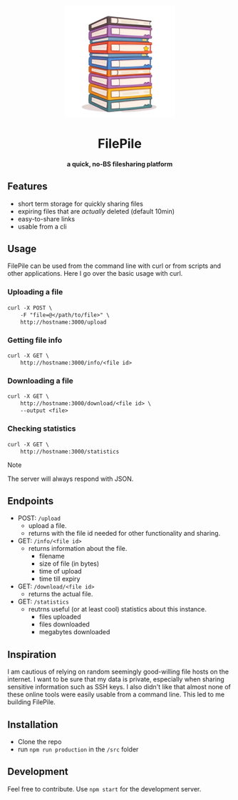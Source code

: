 <p align="center">
    <img  src="assets/Filepile.png" width="250" height="250">
</p>

<span align="center">
  <h1>FilePile</h1>
  <h4>a quick, no-BS filesharing platform</h4>
</span>

## Features
- short term storage for quickly sharing files
- expiring files that are _actually_ deleted (default 10min)
- easy-to-share links
- usable from a cli

## Usage
FilePile can be used from the command line with curl or from scripts and other applications. Here I go over the basic usage with curl.
### Uploading a file
````
curl -X POST \
    -F "file=@</path/to/file>" \
    http://hostname:3000/upload
````
### Getting file info
````
curl -X GET \
    http://hostname:3000/info/<file id>
````
### Downloading a file
````
curl -X GET \
    http://hostname:3000/download/<file id> \
    --output <file>
````
### Checking statistics
````
curl -X GET \
    http://hostname:3000/statistics
````

> [!NOTE]
> The server will always respond with JSON. 

## Endpoints
- POST: `/upload`
    - upload a file.
    - returns with the file id needed for other functionality and sharing.
- GET: `/info/<file id>`
    - returns information about the file.
        - filename
        - size of file (in bytes)
        - time of upload
        - time till expiry
- GET: `/download/<file id>`
    - returns the actual file.
- GET: `/statistics`
    - reutrns useful (or at least cool) statistics about this instance.
        - files uploaded
        - files downloaded 
        - megabytes downloaded

## Inspiration
I am cautious of relying on random seemingly good-willing file hosts on the internet. I want to be sure that my data is private, especially when sharing sensitive information such as SSH keys. I also didn't like that almost none of these online tools were easily usable from a command line. This led to me building FilePile.

## Installation
- Clone the repo
- run `npm run production` in the `/src` folder

## Development
Feel free to contribute. Use `npm start` for the development server.